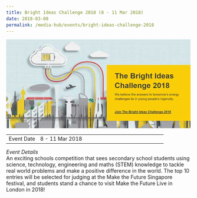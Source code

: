 ```yaml
---
title: Bright Ideas Challenge 2018 (8 - 11 Mar 2018)
date: 2018-03-08
permalink: /media-hub/events/bright-ideas-challenge-2018
---
```

![bright ideas challenge 2018](/images/media-hub/events/till-2020/bright-ideas-challenge-2018.jpeg)

<table style="width:100%">
  <tr>
    <td style="width:20%">Event Date</td>	
    <td style="width:80%">8 - 11 Mar 2018</td>	
  </tr>
</table>

*Event Details*<br>
An exciting schools competition that sees secondary school students using science, technology, engineering and maths (STEM) knowledge to tackle real world problems and make a positive difference in the world. The top 10 entries will be selected for judging at the Make the Future Singapore festival, and students stand a chance to visit Make the Future Live in London in 2018!
